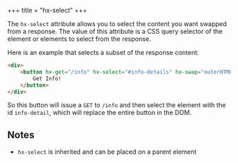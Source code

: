 +++
title = "hx-select"
+++

The `hx-select` attribute allows you to select the content you want swapped from a response.  The value of
this attribute is a CSS query selector of the element or elements to select from the response.

Here is an example that selects a subset of the response content:

```html
<div>
    <button hx-get="/info" hx-select="#info-details" hx-swap="outerHTML">
        Get Info!
    </button>
</div>
```

So this button will issue a `GET` to `/info` and then select the element with the id `info-detail`,
which will replace the entire button in the DOM.

## Notes

* `hx-select` is inherited and can be placed on a parent element
